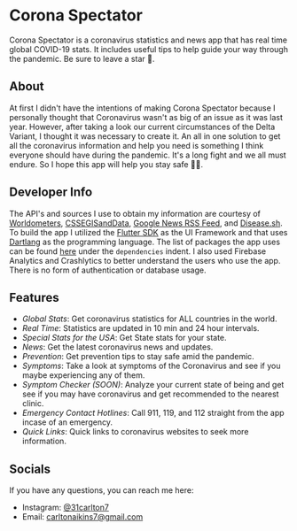 # Corona Spectator

Corona Spectator is a coronavirus statistics and news app that has real time global COVID-19 stats. It includes useful tips to help guide your way through the pandemic. Be sure to leave a star 🌟.

## About

At first I didn't have the intentions of making Corona Spectator because I personally thought that Coronavirus wasn't as big of an issue as it was last year. However, after taking a look our current circumstances of the Delta Variant, I thought it was necessary to create it. An all in one solution to get all the coronavirus information and help you need is something I think everyone should have during the pandemic. It's a long fight and we all must endure. So I hope this app will help you stay safe 🙏🏾.

## Developer Info

The API's and sources I use to obtain my information are courtesy of [Worldometers](https://www.worldometers.info/coronavirus/), [CSSEGISandData](https://github.com/CSSEGISandData/COVID-19), [Google News RSS Feed](https://news.google.com/rss?hl=en-US&gl=US&ceid=US:en), and [Disease.sh](https://disease.sh/).
To build the app I utilized the [Flutter SDK](https://flutter.dev) as the UI Framework and that uses [Dartlang](https://dart.dev) as the programming language. The list of packages the app uses can be found [here](https://github.com/31Carlton7/corona_spectator/blob/master/pubspec.yaml) under the `dependencies` indent. I also used Firebase Analytics and Crashlytics to better understand the users who use the app. There is no form of authentication or database usage.

## Features

- _Global Stats_: Get coronavirus statistics for ALL countries in the world.
- _Real Time_: Statistics are updated in 10 min and 24 hour intervals.
- _Special Stats for the USA_: Get State stats for your state.
- _News_: Get the latest coronavirus news and updates.
- _Prevention_: Get prevention tips to stay safe amid the pandemic.
- _Symptoms_: Take a look at symptoms of the Coronavirus and see if you maybe experiencing any of them.
- _Symptom Checker (SOON)_: Analyze your current state of being and get see if you may have coronavirus and get recommended to the nearest clinic.
- _Emergency Contact Hotlines_: Call 911, 119, and 112 straight from the app incase of an emergency.
- _Quick Links_: Quick links to coronavirus websites to seek more information.

## Socials
If you have any questions, you can reach me here:

- Instagram: [@31carlton7](https://www.instagram.com/31carlton7/)
- Email: carltonaikins7@gmail.com
